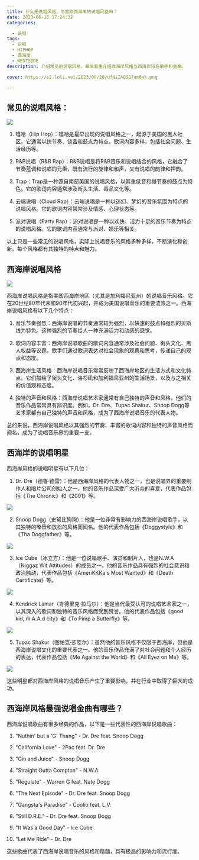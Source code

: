 ```yaml
---
title: 什么是说唱风格，你喜欢西海岸的说唱风格吗？
date: 2023-06-15 17:24:32
categories:

  - 说唱
tags:
  - 说唱
  - HIPHOP
  - 西海岸
  - WESTSIDE
description: 介绍常见的说唱风格，最后着重介绍西海岸风格与西海岸知名歌手和金曲。

cover: https://s2.loli.net/2023/08/20/ufNiIAQSG7am8wk.png

---
```


## 常见的说唱风格：

![](https://s2.loli.net/2023/08/20/ufNiIAQSG7am8wk.png)

1. 嘻哈（Hip Hop）：嘻哈是最早出现的说唱风格之一，起源于美国的黑人社区。它通常以快节奏、饶舌和鼓点为特点，歌词内容多样，包括社会问题、生活经历等。

2. R&B说唱（R&B Rap）：R&B说唱是将R&B音乐和说唱结合的风格，它融合了节奏蓝调和说唱的元素，既有流行的旋律和和声，又有说唱的韵律和押韵。

3. Trap：Trap是一种源自南部美国的说唱风格，以其重低音和慢节奏的鼓点为特色。它的歌词内容通常涉及街头生活、毒品文化等。

4. 云端说唱（Cloud Rap）：云端说唱是一种以迷幻、梦幻的音乐氛围为特点的说唱风格。它的歌词内容常常涉及情感、心理状态等。

5. 派对说唱（Party Rap）：派对说唱是一种以欢快、活力十足的音乐节奏为特点的说唱风格。它的歌词内容通常与派对、娱乐等相关。

以上只是一些常见的说唱风格，实际上说唱音乐的风格多种多样，不断演化和创新。每个风格都有其独特的特点和魅力。

## 西海岸说唱风格

![](https://s2.loli.net/2023/08/20/1rQu2cxdtqH4nbi.png)

西海岸说唱风格是指美国西海岸地区（尤其是加利福尼亚州）的说唱音乐风格。它在20世纪80年代末和90年代初兴起，并成为美国说唱音乐的重要流派之一。西海岸说唱风格有以下几个特点：

1. 音乐节奏强烈：西海岸说唱的节奏通常较为强烈，以快速的鼓点和强烈的贝斯线为特色。这种强烈的节奏给人一种充满活力和动感的感觉。

2. 歌词内容丰富：西海岸说唱歌曲的歌词内容通常涉及社会问题、街头文化、黑人权益等议题。歌手们通过歌词表达对社会现象的观察和思考，传递自己的观点和态度。

3. 西海岸生活风格：西海岸说唱音乐常常反映了西海岸地区的生活方式和文化特点。它们描绘了街头文化、洛杉矶和加利福尼亚州的生活场景，以及与之相关的价值观和态度。

4. 独特的声音和风格：西海岸说唱艺术家通常有自己独特的声音和风格，他们的音乐作品常常具有辨识度。例如，Dr. Dre、Tupac Shakur、Snoop Dogg等艺术家都有自己独特的声音和风格，成为了西海岸说唱音乐的代表人物。

总的来说，西海岸说唱风格以其强烈的节奏、丰富的歌词内容和独特的声音风格而闻名，成为了说唱音乐界的重要一支。

## 西海岸的说唱明星

西海岸风格的说唱明星有以下几位：

1. Dr. Dre（德鲁·德雷）：他是西海岸风格的代表人物之一，也是说唱界的重要制作人和唱片公司创始人之一。他的音乐作品深受广大听众的喜爱，代表作品包括《The Chronic》和《2001》等。

![](https://s2.loli.net/2023/08/20/eYsc1qvDU9KGJ3T.png)

2. Snoop Dogg（史努比狗狗）：他是一位非常有影响力的西海岸说唱歌手，以其独特的嗓音和放松的风格而闻名。他的代表作品包括《Doggystyle》和《Tha Doggfather》等。

![](https://s2.loli.net/2023/08/20/TqDPayfoYjmvnGx.png)

3. Ice Cube（冰立方）：他是一位说唱歌手、演员和制片人，也是N.W.A（Niggaz Wit Attitudes）的成员之一。他的音乐作品具有强烈的社会意识和政治触动，代表作品包括《AmeriKKKa's Most Wanted》和《Death Certificate》等。

![](https://s2.loli.net/2023/08/20/P2HvUpx4s1TmW3h.png)

4. Kendrick Lamar（肯德里克·拉马尔）：他是当代最受认可的说唱艺术家之一，以其深入的歌词和独特的音乐风格而受到赞誉。他的代表作品包括《good kid, m.A.A.d city》和《To Pimp a Butterfly》等。

![](https://s2.loli.net/2023/08/20/75FLfWxPuJmOE63.png)

5. Tupac Shakur（图帕克·莎库尔）：虽然他的音乐风格不仅限于西海岸，但他是西海岸说唱文化的重要代表之一。他的音乐作品充满了对社会问题和个人经历的表达，代表作品包括《Me Against the World》和《All Eyez on Me》等。

![](https://s2.loli.net/2023/08/20/lUpAVfhWRt83kCX.png)

这些明星都对西海岸风格的说唱音乐产生了重要影响，并在行业中取得了巨大的成功。

## 西海岸风格最强说唱金曲有哪些？

西海岸说唱歌曲有很多经典的作品，以下是一些代表性的西海岸说唱歌曲：

1. "Nuthin' but a 'G' Thang" - Dr. Dre feat. Snoop Dogg

2. "California Love" - 2Pac feat. Dr. Dre

3. "Gin and Juice" - Snoop Dogg

4. "Straight Outta Compton" - N.W.A

5. "Regulate" - Warren G feat. Nate Dogg

6. "The Next Episode" - Dr. Dre feat. Snoop Dogg

7. "Gangsta's Paradise" - Coolio feat. L.V.

8. "Still D.R.E." - Dr. Dre feat. Snoop Dogg

9. "It Was a Good Day" - Ice Cube
 
10. "Let Me Ride" - Dr. Dre

这些歌曲代表了西海岸说唱音乐的风格和精髓，具有极高的影响力和流行度。
